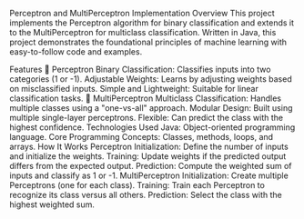 Perceptron and MultiPerceptron Implementation
Overview
This project implements the Perceptron algorithm for binary classification and extends it to the MultiPerceptron for multiclass classification. Written in Java, this project demonstrates the foundational principles of machine learning with easy-to-follow code and examples.

Features
🧠 Perceptron
Binary Classification: Classifies inputs into two categories (1 or -1).
Adjustable Weights: Learns by adjusting weights based on misclassified inputs.
Simple and Lightweight: Suitable for linear classification tasks.
🔗 MultiPerceptron
Multiclass Classification: Handles multiple classes using a "one-vs-all" approach.
Modular Design: Built using multiple single-layer perceptrons.
Flexible: Can predict the class with the highest confidence.
Technologies Used
Java: Object-oriented programming language.
Core Programming Concepts: Classes, methods, loops, and arrays.
How It Works
Perceptron
Initialization: Define the number of inputs and initialize the weights.
Training: Update weights if the predicted output differs from the expected output.
Prediction: Compute the weighted sum of inputs and classify as 1 or -1.
MultiPerceptron
Initialization: Create multiple Perceptrons (one for each class).
Training: Train each Perceptron to recognize its class versus all others.
Prediction: Select the class with the highest weighted sum.
